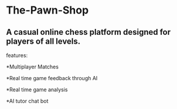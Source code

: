 # The-Pawn-Shop

## A casual online chess platform designed for players of all levels. 
 
features:
 
*Multiplayer Matches
 
*Real time game feedback through AI

*Real time game analysis

*AI tutor chat bot
